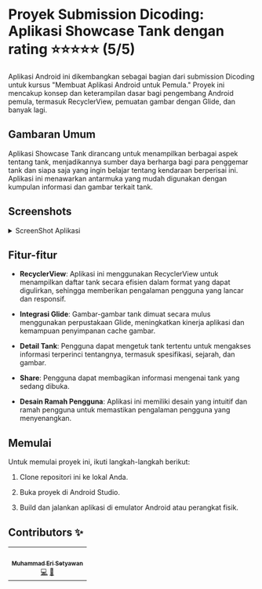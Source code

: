 # Proyek Submission Dicoding: Aplikasi Showcase Tank dengan rating ⭐⭐⭐⭐⭐ (5/5)
Aplikasi Android ini dikembangkan sebagai bagian dari submission Dicoding untuk kursus "Membuat Aplikasi Android untuk Pemula." Proyek ini mencakup konsep dan keterampilan dasar bagi pengembang Android pemula, termasuk RecyclerView, pemuatan gambar dengan Glide, dan banyak lagi.

## Gambaran Umum

Aplikasi Showcase Tank dirancang untuk menampilkan berbagai aspek tentang tank, menjadikannya sumber daya berharga bagi para penggemar tank dan siapa saja yang ingin belajar tentang kendaraan berperisai ini. Aplikasi ini menawarkan antarmuka yang mudah digunakan dengan kumpulan informasi dan gambar terkait tank.

## Screenshots

<details>
    <summary>ScreenShot Aplikasi</summary>
    <br>
    <p align="center">
        <img src="screenshot/splash_screen.png" width="250" alt="Splash Screen">
        <img src="screenshot/main_menu.png" width="250" alt="Main Menu">
        <img src="screenshot/detail.png" width="250" alt="Detail">
    </p>
</details>


## Fitur-fitur

- **RecyclerView**: Aplikasi ini menggunakan RecyclerView untuk menampilkan daftar tank secara efisien dalam format yang dapat digulirkan, sehingga memberikan pengalaman pengguna yang lancar dan responsif.

- **Integrasi Glide**: Gambar-gambar tank dimuat secara mulus menggunakan perpustakaan Glide, meningkatkan kinerja aplikasi dan kemampuan penyimpanan cache gambar.

- **Detail Tank**: Pengguna dapat mengetuk tank tertentu untuk mengakses informasi terperinci tentangnya, termasuk spesifikasi, sejarah, dan gambar.
  
- **Share**: Pengguna dapat membagikan informasi mengenai tank yang sedang dibuka.

- **Desain Ramah Pengguna**: Aplikasi ini memiliki desain yang intuitif dan ramah pengguna untuk memastikan pengalaman pengguna yang menyenangkan.

## Memulai

Untuk memulai proyek ini, ikuti langkah-langkah berikut:

1. Clone repositori ini ke lokal Anda.

2. Buka proyek di Android Studio.

3. Build dan jalankan aplikasi di emulator Android atau perangkat fisik.

## Contributors ✨
<table>
  <tr>
    <td align="center"><a href="https://github.com/EriSetyawan166"><img src="https://avatars.githubusercontent.com/u/72864742?v=4" width="100px;" alt=""/><br /><sub><b>Muhammad Eri Setyawan</b></sub></a><br/><a href="#" title="Code">💻</a> <a href="#" title="Documentation">📖</td>
  </tr>
</table>


